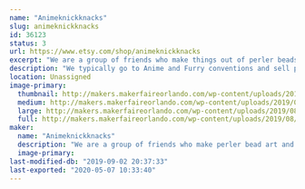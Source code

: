 ```yaml
---
name: "Animeknickknacks"
slug: animeknickknacks
id: 36123
status: 3
url: https://www.etsy.com/shop/animeknickknacks
excerpt: "We are a group of friends who make things out of perler beads. We even do customs for anyone from cosplayer to fursuiters and anyone inbetween. We also do buttons, earrings and temporary tattoos, all made by us."
description: "We typically go to Anime and Furry conventions and sell perler art. We do things like custom perler bead fursona badges and bows, clips, pins and magnets. We also make earrings and keychains, candles and temporary tattos, just a variety of different things."
location: Unassigned
image-primary:
  thumbnail: http://makers.makerfaireorlando.com/wp-content/uploads/2019/08/Capture-150x150.jpg
  medium: http://makers.makerfaireorlando.com/wp-content/uploads/2019/08/Capture-276x300.jpg
  large: http://makers.makerfaireorlando.com/wp-content/uploads/2019/08/Capture.jpg
  full: http://makers.makerfaireorlando.com/wp-content/uploads/2019/08/Capture.jpg
maker:
  name: "Animeknickknacks"
  description: "We are a group of friends who make perler bead art and sell bows and magnets as well as temporary tattoos, candles and buttons. We even do custom orders. "
  image-primary: 
last-modified-db: "2019-09-02 20:37:33"
last-exported: "2020-05-07 10:33:40"
---
```

